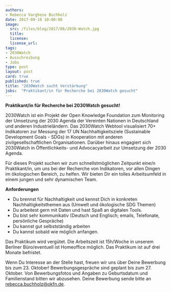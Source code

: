 ```yaml
---
authors:
- Rebecca Varghese Buchholz
date: 2017-09-18 10:00:00
image:
  src: /files/blog/2017/06/2030-Watch.jpg
  title:
  license:
  license_url:
tags:
- 2030Watch
- Ausschreibung
- Jobs
type: post
layout: post
card: true
published: true
title: "2030Watch sucht Verstärkung"
jobs:  "Praktikant/in für Recherche bei 2030Watch gesucht"
---
```


<b>Praktikant/in für Recherche bei 2030Watch gesucht!</b>

2030Watch ist ein Projekt der Open Knowledge Foundation zum Monitoring der Umsetzung der 2030 Agenda der Vereinten Nationen in Deutschland und anderen Industrieländern. Das 2030Watch Webtool visualisiert 70+ Indikatoren zur Messung der 17 UN Nachhaltigkeitsziele (Sustainable Development Goals - SDGs) in Kooperation mit anderen zivilgesellschaftlichen Organisationen. Darüber hinaus engagiert sich 2030Watch in Öffentlichkeits- und Advocacyarbeit zur Umsetzung der 2030 Agenda.

Für dieses Projekt suchen wir zum schnellstmöglichen Zeitpunkt eine/n Praktikant/in, um uns bei der Recherche von Indikatoren, vor allen Dingen im ökologischen Bereich, zu helfen.  Wir bieten Dir ein tolles Arbeitsumfeld in einem jungen und sehr dynamischen Team.

**Anforderungen**

* Du brennst für Nachhaltigkeit und kennst Dich in konkreten Nachhaltigkeitsthemen aus (Umwelt und ökologische SDG Themen)  
* Du arbeitest gern mit Daten und hast Spaß an digitalen Tools.
* Du bist sehr kommunikativ (Deutsch und Englisch; emails, Telefonate, persönliche Gespräche)
* Du kannst gut selbstständig arbeiten
* Du kannst sobald wie möglich anfangen.

Das Praktikum wird vergütet. Die Arbeitszeit ist 15h/Woche in unserem Berliner Büro/eventuell ist Homeoffice möglich. Das Praktikum ist auf drei Monate befristet.

Wenn Du Interesse an der Stelle hast, freuen wir uns über Deine Bewerbung bis zum 23. Oktober! Bewerbungsgespräche sind geplant bis zum 27. Oktober. Von Bewerbungsfotos und Angaben zu Geburtsdatum und Familienstand bitten wir abzusehen. Deine Bewerbung sende bitte an <a href="mailto:rebecca.buchholz@okfn.de">rebecca.buchholz@okfn.de</a>.
